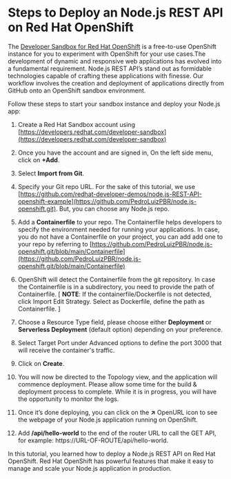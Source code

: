 
# Steps to Deploy an Node.js REST API on Red Hat OpenShift

The [Developer Sandbox for Red Hat OpenShift](https://developers.redhat.com/developer-sandbox) is a free-to-use OpenShift instance for you to experiment with OpenShift for your use cases.The development of dynamic and responsive web applications has evolved into a fundamental requirement. Node.js REST API’s stand out as formidable technologies capable of crafting these applications with finesse. Our workflow involves the creation and deployment of applications directly from GitHub onto an OpenShift sandbox environment.

Follow these steps to start your sandbox instance and deploy your Node.js app:

1.  Create a Red Hat Sandbox account using [https://developers.redhat.com/developer-sandbox](https://developers.redhat.com/developer-sandbox)
    
2.  Once you have the account and are signed in, On the left side menu, click on **+Add**.
    
3.  Select **Import from Git**.
    
4.  Specify your Git repo URL. For the sake of this tutorial, we use [https://github.com/redhat-developer-demos/node.js-REST-API-openshift-example](https://github.com/PedroLuizPBR/node.js-openshift.git). But, you can choose any Node.js repo.
    
5.  Add a **Containerfile** to your repo. The Containerfile helps developers to specify the environment needed for running your applications. In case, you do not have a Containerfile on your project, you can add add one to your repo by referring to [https://github.com/PedroLuizPBR/node.js-openshift.git/blob/main/Containerfile](https://github.com/PedroLuizPBR/node.js-openshift.git/blob/main/Containerfile)
    
6.  OpenShift will detect the Containerfile from the git repository. In case the Containerfile is in a subdirectory, you need to provide the path of Containerfile.
[ **NOTE**: If the containerfile/Dockerfile is not detected, click Import Edit Strategy. Select as Dockerfile, define the path as Containerfile. ]

7.  Choose a Resource Type field, please choose either **Deployment** or **Serverless Deployment** (default option) depending on your preference.
    
8.  Select Target Port under Advanced options to define the port 3000 that will receive the container's traffic.
    
9.  Click on **Create**.
    
10.  You will now be directed to the Topology view, and the application will commence deployment. Please allow some time for the build & deployment process to complete. While it is in progress, you will have the opportunity to monitor the logs.
    
11.  Once it’s done deploying, you can click on the **↗** OpenURL icon to see the webpage of your Node.js application running on OpenShift.

12. Add **/api/hello-world** to the end of the router URL to call the GET API, for example: https://URL-OF-ROUTE/api/hello-world.

In this tutorial, you learned how to deploy a Node.js REST API on Red Hat OpenShift. Red Hat OpenShift has powerful features that make it easy to manage and scale your Node.js application in production.
